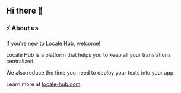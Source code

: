 ## Hi there 👋

### ⚡ About us
If you're new to Locale Hub, welcome!

Locale Hub is a platform that helps you to keep all your translations centralized.

We also reduce the time you need to deploy your texts into your app.

Learn more at [locale-hub.com](https://www.locale-hub.com/).
